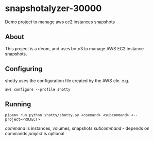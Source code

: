 # snapshotalyzer-30000
Demo project to manage aws ec2 instances snapshots

## About

This project is a deom, and uses boto3 to manage AWS EC2 instance snapshots.

## Configuring

shotty uses the configuration file created by the AWS cle. e.g.

`aws configure --profile shotty`

## Running

`pipenv run python shotty/shotty.py <command> <subcommand> <--project=PROJECT>`

*command* is instances, volumes, snapshots
*subcommand* - depends on commands
*project* is optional
